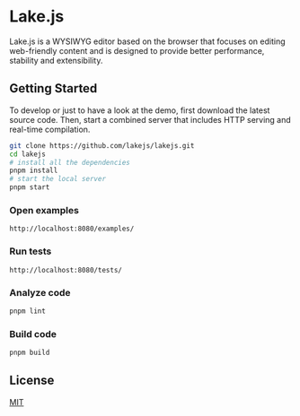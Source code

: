 # Lake.js

Lake.js is a WYSIWYG editor based on the browser that focuses on editing web-friendly content and is designed to provide better performance, stability and extensibility.

## Getting Started

To develop or just to have a look at the demo, first download the latest source code. Then, start a combined server that includes HTTP serving and real-time compilation.

``` bash
git clone https://github.com/lakejs/lakejs.git
cd lakejs
# install all the dependencies
pnpm install
# start the local server
pnpm start
```

### Open examples

```text
http://localhost:8080/examples/
```

### Run tests

```text
http://localhost:8080/tests/
```

### Analyze code

```bash
pnpm lint
```

### Build code

```bash
pnpm build
```

## License

[MIT](https://github.com/lakejs/lakejs/blob/master/LICENSE)
